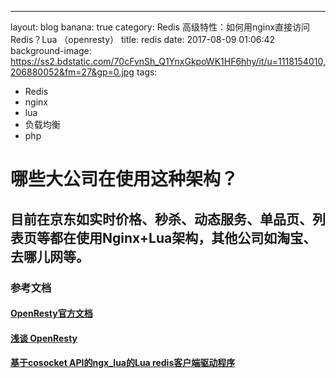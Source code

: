 ---
layout: blog
banana: true
category: Redis 高级特性：如何用nginx直接访问Redis？Lua （openresty）
title:  redis
date:   2017-08-09 01:06:42
background-image: https://ss2.bdstatic.com/70cFvnSh_Q1YnxGkpoWK1HF6hhy/it/u=1118154010,206880052&fm=27&gp=0.jpg
tags:
- Redis
- nginx
- lua
- 负载均衡
- php


#  哪些大公司在使用这种架构？

## 目前在京东如实时价格、秒杀、动态服务、单品页、列表页等都在使用Nginx+Lua架构，其他公司如淘宝、去哪儿网等。

###  参考文档

#### [OpenResty官方文档](http://openresty.org/cn/getting-started.html "OpenResty官方文档")
#### [浅谈 OpenResty](http://www.linkedkeeper.com/detail/blog.action?bid=1034 "浅谈 OpenResty")
#### [基于cosocket API的ngx_lua的Lua redis客户端驱动程序](https://github.com/openresty/lua-resty-redis "基于cosocket API的ngx_lua的Lua redis客户端驱动程序")
